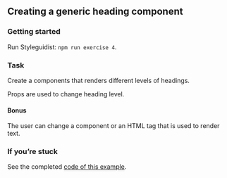 ## Creating a generic heading component

### Getting started

Run Styleguidist: `npm run exercise 4`.

### Task

Create a components that renders different levels of headings.

Props are used to change heading level.

#### Bonus

The user can change a component or an HTML tag that is used to render text.

### If you’re stuck

See the completed [code of this example](../../components/core/Heading.js).
